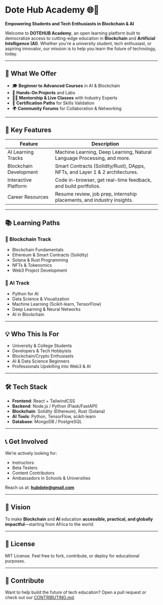 # Dote Hub Academy 🌐🤖

**Empowering Students and Tech Enthusiasts in Blockchain & AI**

Welcome to **DOTEHUB Academy**, an open learning platform built to democratize access to cutting-edge education in **Blockchain** and **Artificial Intelligence (AI)**. Whether you're a university student, tech enthusiast, or aspiring innovator, our mission is to help you learn the future of technology, today.

---

## 🚀 What We Offer

- 🎓 **Beginner to Advanced Courses** in AI & Blockchain
- 🧠 **Hands-On Projects** and Labs
- 🧑‍🏫 **Mentorship & Live Classes** with Industry Experts
- 📜 **Certification Paths** for Skills Validation
- 🌍 **Community Forums** for Collaboration & Networking

---

## 🧩 Key Features

| Feature                    | Description                                                                 |
|---------------------------|-----------------------------------------------------------------------------|
| AI Learning Tracks        | Machine Learning, Deep Learning, Natural Language Processing, and more.     |
| Blockchain Development    | Smart Contracts (Solidity/Rust), DApps, NFTs, and Layer 1 & 2 architectures. |
| Interactive Platform      | Code in-browser, get real-time feedback, and build portfolios.              |
| Career Resources          | Resume review, job prep, internship placements, and industry insights.       |

---

## 📚 Learning Paths

### 🎯 Blockchain Track
- Blockchain Fundamentals
- Ethereum & Smart Contracts (Solidity)
- Solana & Rust Programming
- NFTs & Tokenomics
- Web3 Project Development

### 🎯 AI Track
- Python for AI
- Data Science & Visualization
- Machine Learning (Scikit-learn, TensorFlow)
- Deep Learning & Neural Networks
- AI in Blockchain

---

## 💡 Who This Is For

- University & College Students
- Developers & Tech Hobbyists
- Blockchain/Crypto Enthusiasts
- AI & Data Science Beginners
- Professionals Upskilling into Web3 & AI

---

## 🛠️ Tech Stack

- **Frontend**: React + TailwindCSS
- **Backend**: Node.js / Python (Flask/FastAPI)
- **Blockchain**: Solidity (Ethereum), Rust (Solana)
- **AI Tools**: Python, TensorFlow, scikit-learn
- **Database**: MongoDB / PostgreSQL

---

## 📞 Get Involved

We’re actively looking for:
- Instructors
- Beta Testers
- Content Contributors
- Ambassadors in Schools & Universities

Reach us at: **hubdote@gmail.com**

---

## 🧠 Vision

To make **Blockchain** and **AI** education **accessible, practical, and globally impactful**—starting from Africa to the world.

---

## 📌 License

MIT License. Feel free to fork, contribute, or deploy for educational purposes.

---

## 🌟 Contribute

Want to help build the future of tech education? Open a pull request or check out our [CONTRIBUTING.md](./CONTRIBUTING.md).

